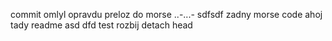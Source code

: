 commit omlyl
opravdu preloz do morse
..-...-
sdfsdf
zadny morse code
ahoj tady readme
asd
dfd
test rozbij detach head

